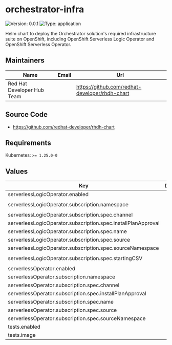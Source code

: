 
# orchestrator-infra

![Version: 0.0.1](https://img.shields.io/badge/Version-0.0.1-informational?style=flat-square) ![Type: application](https://img.shields.io/badge/Type-application-informational?style=flat-square)

Helm chart to deploy the Orchestrator solution's required infrastructure suite on OpenShift, including OpenShift Serverless Logic Operator and OpenShift Serverless Operator.

## Maintainers

| Name | Email | Url |
| ---- | ------ | --- |
| Red Hat Developer Hub Team |  | <https://github.com/redhat-developer/rhdh-chart> |

## Source Code

* <https://github.com/redhat-developer/rhdh-chart>

## Requirements

Kubernetes: `>= 1.25.0-0`

## Values

| Key | Description | Type | Default |
|-----|-------------|------|---------|
| serverlessLogicOperator.enabled |  | bool | `true` |
| serverlessLogicOperator.subscription.namespace |  | string | `"openshift-serverless-logic"` |
| serverlessLogicOperator.subscription.spec.channel |  | string | `"alpha"` |
| serverlessLogicOperator.subscription.spec.installPlanApproval |  | string | `"Manual"` |
| serverlessLogicOperator.subscription.spec.name |  | string | `"logic-operator-rhel8"` |
| serverlessLogicOperator.subscription.spec.source |  | string | `"redhat-operators"` |
| serverlessLogicOperator.subscription.spec.sourceNamespace |  | string | `"openshift-marketplace"` |
| serverlessLogicOperator.subscription.spec.startingCSV |  | string | `"logic-operator-rhel8.v1.35.0"` |
| serverlessOperator.enabled |  | bool | `true` |
| serverlessOperator.subscription.namespace |  | string | `"openshift-serverless"` |
| serverlessOperator.subscription.spec.channel |  | string | `"stable"` |
| serverlessOperator.subscription.spec.installPlanApproval |  | string | `"Manual"` |
| serverlessOperator.subscription.spec.name |  | string | `"serverless-operator"` |
| serverlessOperator.subscription.spec.source |  | string | `"redhat-operators"` |
| serverlessOperator.subscription.spec.sourceNamespace |  | string | `"openshift-marketplace"` |
| tests.enabled |  | bool | `true` |
| tests.image |  | string | `"bitnami/kubectl:latest"` |


